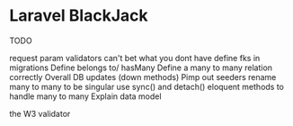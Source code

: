 # Laravel BlackJack

TODO

request param validators
can't bet what you dont have
define fks in migrations
Define belongs to/ hasMany
Define a many to many relation correctly
Overall DB updates (down methods)
Pimp out seeders
rename many to many to be singular 
use sync() and detach() eloquent methods to handle many to many
Explain data model

the W3 validator

